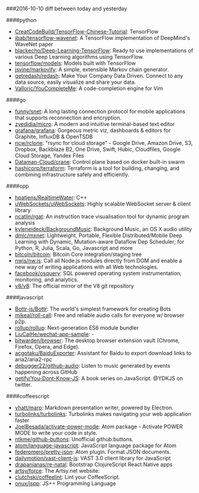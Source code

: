 ###2016-10-10
diff between today and yesterday

####python
* [CreatCodeBuild/TensorFlow-Chinese-Tutorial](https://github.com/CreatCodeBuild/TensorFlow-Chinese-Tutorial): TensorFlow
* [ibab/tensorflow-wavenet](https://github.com/ibab/tensorflow-wavenet): A TensorFlow implementation of DeepMind's WaveNet paper
* [blackecho/Deep-Learning-TensorFlow](https://github.com/blackecho/Deep-Learning-TensorFlow): Ready to use implementations of various Deep Learning algorithms using TensorFlow.
* [tensorflow/models](https://github.com/tensorflow/models): Models built with TensorFlow
* [jsvine/markovify](https://github.com/jsvine/markovify): A simple, extensible Markov chain generator.
* [getredash/redash](https://github.com/getredash/redash): Make Your Company Data Driven. Connect to any data source, easily visualize and share your data.
* [Valloric/YouCompleteMe](https://github.com/Valloric/YouCompleteMe): A code-completion engine for Vim

####go
* [funny/snet](https://github.com/funny/snet): A long lasting connection protocol for mobile applications that supports reconnection and encryption.
* [zyedidia/micro](https://github.com/zyedidia/micro): A modern and intuitive terminal-based text editor
* [grafana/grafana](https://github.com/grafana/grafana): Gorgeous metric viz, dashboards & editors for Graphite, InfluxDB & OpenTSDB
* [ncw/rclone](https://github.com/ncw/rclone): "rsync for cloud storage" - Google Drive, Amazon Drive, S3, Dropbox, Backblaze B2, One Drive, Swift, Hubic, Cloudfiles, Google Cloud Storage, Yandex Files
* [Dataman-Cloud/crane](https://github.com/Dataman-Cloud/crane): Control plane based on docker built-in swarm
* [hashicorp/terraform](https://github.com/hashicorp/terraform): Terraform is a tool for building, changing, and combining infrastructure safely and efficiently.

####cpp
* [hpatjens/RealtimeWater](https://github.com/hpatjens/RealtimeWater): C++
* [uWebSockets/uWebSockets](https://github.com/uWebSockets/uWebSockets): Highly scalable WebSocket server & client library
* [ncatlin/rgat](https://github.com/ncatlin/rgat): An instruction trace visualisation tool for dynamic program analysis
* [kyleneideck/BackgroundMusic](https://github.com/kyleneideck/BackgroundMusic): Background Music, an OS X audio utility
* [dmlc/mxnet](https://github.com/dmlc/mxnet): Lightweight, Portable, Flexible Distributed/Mobile Deep Learning with Dynamic, Mutation-aware Dataflow Dep Scheduler; for Python, R, Julia, Scala, Go, Javascript and more
* [bitcoin/bitcoin](https://github.com/bitcoin/bitcoin): Bitcoin Core integration/staging tree
* [nwjs/nw.js](https://github.com/nwjs/nw.js): Call all Node.js modules directly from DOM and enable a new way of writing applications with all Web technologies.
* [facebook/osquery](https://github.com/facebook/osquery): SQL powered operating system instrumentation, monitoring, and analytics.
* [v8/v8](https://github.com/v8/v8): The official mirror of the V8 git repository

####javascript
* [Bottr-js/Bottr](https://github.com/Bottr-js/Bottr): The world's simplest framework for creating Bots
* [mikeal/roll-call](https://github.com/mikeal/roll-call):  Free and reliable audio calls for everyone w/ browser p2p.
* [rollup/rollup](https://github.com/rollup/rollup): Next-generation ES6 module bundler
* [LiuCaiHe/wechat-app-sample](https://github.com/LiuCaiHe/wechat-app-sample):  - 
* [bitwarden/browser](https://github.com/bitwarden/browser): The desktop browser extension vault (Chrome, Firefox, Opera, and Edge).
* [acgotaku/BaiduExporter](https://github.com/acgotaku/BaiduExporter): Assistant for Baidu to export download links to aria2/aria2-rpc
* [debugger22/github-audio](https://github.com/debugger22/github-audio): Listen to music generated by events happening across GitHub 
* [getify/You-Dont-Know-JS](https://github.com/getify/You-Dont-Know-JS): A book series on JavaScript. @YDKJS on twitter.

####coffeescript
* [yhatt/marp](https://github.com/yhatt/marp): Markdown presentation writer, powered by Electron.
* [turbolinks/turbolinks](https://github.com/turbolinks/turbolinks): Turbolinks makes navigating your web application faster
* [JoelBesada/activate-power-mode](https://github.com/JoelBesada/activate-power-mode): Atom package - Activate POWER MODE to write your code in style.
* [ntkme/github-buttons](https://github.com/ntkme/github-buttons): Unofficial github:buttons.
* [atom/language-javascript](https://github.com/atom/language-javascript): JavaScript language package for Atom
* [federomero/pretty-json](https://github.com/federomero/pretty-json): Atom plugin. Format JSON documents.
* [dailymotion/vast-client-js](https://github.com/dailymotion/vast-client-js): VAST 3.0 client library for JavaScript
* [drapanjanas/re-natal](https://github.com/drapanjanas/re-natal): Bootstrap ClojureScript React Native apps
* [artsy/force](https://github.com/artsy/force): The Artsy.net website:
* [clutchski/coffeelint](https://github.com/clutchski/coffeelint): Lint your CoffeeScript.
* [onux/jspp](https://github.com/onux/jspp): JS++ Programming Language
